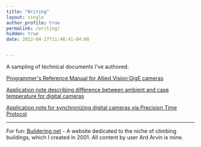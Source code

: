 ```yaml
---
title: "Writing"
layout: single
author_profile: true
permalink: /writing/
hidden: true
date: 2022-04-27T11:48:41-04:00


---
```

A sampling of technical documents I've authored:

<a href="https://akalenchuk.github.io/assets/PvAPI_SDK_Manual.pdf">Programmer's Reference Manual for Allied Vision GigE cameras</a>

<a href="https://akalenchuk.github.io/assets/Prosilica_GT_Camera_Body_Temperature.pdf">Application note describing difference between ambient and case temperature for digital cameras</a>

<a href="https://akalenchuk.github.io/assets/ptp-application-note.pdf">Application note for synchronizing digital cameras via Precision Time Protocol</a> 

<hr />
For fun:
<a href="https://buildering.net">Buildering.net</a> - A website dedicated to the niche of climbing buildings, which I created in 2001. All content by user Ard Arvin is mine.
